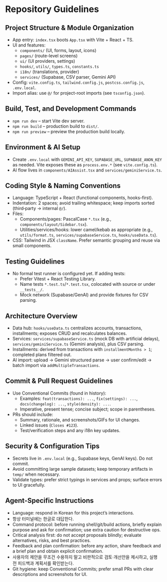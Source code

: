 # Repository Guidelines

## Project Structure & Module Organization
- App entry: `index.tsx` boots `App.tsx` with Vite + React + TS.
- UI and features:
  - `components/` (UI, forms, layout, icons)
  - `pages/` (route-level screens)
  - `ui/` (UI providers, settings)
  - `hooks/`, `utils/`, `types.ts`, `constants.ts`
  - `i18n/` (translations, provider)
  - `services/` (Supabase, CSV parser, Gemini API)
- Config: `vite.config.ts`, `tailwind.config.js`, `postcss.config.js`, `.env.local`.
- Import alias: use `@/` for project-root imports (see `tsconfig.json`).

## Build, Test, and Development Commands
- `npm run dev` – start Vite dev server.
- `npm run build` – production build to `dist/`.
- `npm run preview` – preview the production build locally.

## Environment & AI Setup
- Create `.env.local` with `GEMINI_API_KEY`, `SUPABASE_URL`, `SUPABASE_ANON_KEY` as needed. Vite exposes these as `process.env.*` (see `vite.config.ts`).
- AI flow lives in `components/AIAssist.tsx` and `services/geminiService.ts`.

## Coding Style & Naming Conventions
- Language: TypeScript + React (functional components, hooks-first).
- Indentation: 2 spaces; avoid trailing whitespace; keep imports sorted (third‑party → internal `@/`).
- Files:
  - Components/pages: PascalCase `*.tsx` (e.g., `components/layout/Sidebar.tsx`).
  - Utilities/services/hooks: lower camel/kebab as appropriate (e.g., `utils/format.ts`, `services/supabaseService.ts`, `hooks/useData.ts`).
- CSS: Tailwind in JSX `className`. Prefer semantic grouping and reuse via small components.

## Testing Guidelines
- No formal test runner is configured yet. If adding tests:
  - Prefer Vitest + React Testing Library.
  - Name tests `*.test.ts`/`*.test.tsx`, colocated with source or under `__tests__/`.
  - Mock network (Supabase/GenAI) and provide fixtures for CSV parsing.

## Architecture Overview
- Data hub: `hooks/useData.ts` centralizes accounts, transactions, installments; exposes CRUD and recalculates balances.
- Services: `services/supabaseService.ts` (mock DB with artificial delays), `services/geminiService.ts` (Gemini analysis), plus CSV parsing.
- Installments: derived from transactions with `installmentMonths > 1`; completed plans filtered out.
- AI import: upload → Gemini structured parse → user confirm/edit → batch import via `addMultipleTransactions`.

## Commit & Pull Request Guidelines
- Use Conventional Commits (found in history):
  - Examples: `feat(transactions): ...`, `fix(settings): ...`, `docs(changelog): ...`, `style(density): ...`.
  - Imperative, present tense; concise subject; scope in parentheses.
- PRs should include:
  - Summary, rationale, and screenshots/GIFs for UI changes.
  - Linked issues (`Closes #123`).
  - Test/verification steps and any i18n key updates.

## Security & Configuration Tips
- Secrets live in `.env.local` (e.g., Supabase keys, GenAI keys). Do not commit.
- Avoid committing large sample datasets; keep temporary artifacts in `temp/` when necessary.
- Validate types: prefer strict typings in services and props; surface errors to UI gracefully.

## Agent-Specific Instructions
- Language: respond in Korean for this project’s interactions.
- 항상 터미널에는 한글로 대답한다.
- Command protocol: before running shell/git/build actions, briefly explain purpose and ask for confirmation; use extra caution for destructive ops.
- Critical analysis first: do not accept proposals blindly; evaluate alternatives, risks, and best practices.
- Feedback and plan confirmation: before any action, share feedback and a brief plan and obtain explicit confirmation.
- 사용자의 제안을 무조건 수용하지 말고 비판적으로 검토·개선안을 제시하고, 실행 전 피드백과 계획서를 확인받는다.
- Git hygiene: keep Conventional Commits; prefer small PRs with clear descriptions and screenshots for UI.
